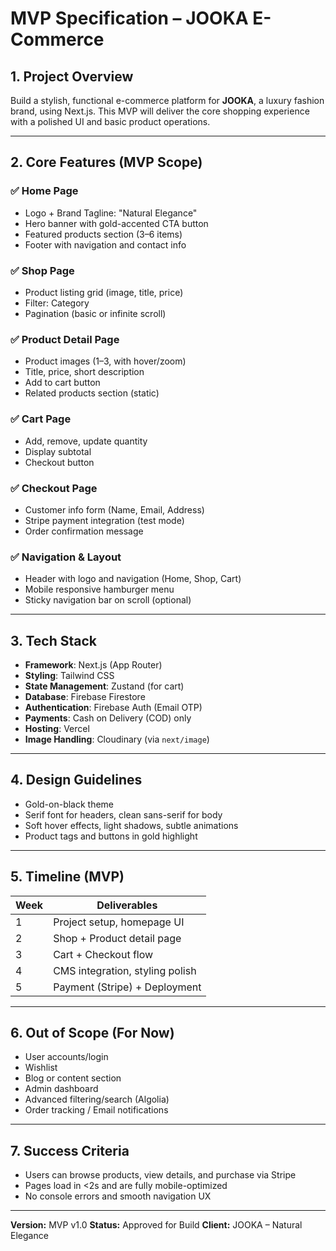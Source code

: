 # MVP Specification – JOOKA E-Commerce

## 1. **Project Overview**
Build a stylish, functional e-commerce platform for **JOOKA**, a luxury fashion brand, using Next.js. This MVP will deliver the core shopping experience with a polished UI and basic product operations.

---

## 2. **Core Features (MVP Scope)**

### ✅ Home Page
- Logo + Brand Tagline: "Natural Elegance"
- Hero banner with gold-accented CTA button
- Featured products section (3–6 items)
- Footer with navigation and contact info

### ✅ Shop Page
- Product listing grid (image, title, price)
- Filter: Category
- Pagination (basic or infinite scroll)

### ✅ Product Detail Page
- Product images (1–3, with hover/zoom)
- Title, price, short description
- Add to cart button
- Related products section (static)

### ✅ Cart Page
- Add, remove, update quantity
- Display subtotal
- Checkout button

### ✅ Checkout Page
- Customer info form (Name, Email, Address)
- Stripe payment integration (test mode)
- Order confirmation message

### ✅ Navigation & Layout
- Header with logo and navigation (Home, Shop, Cart)
- Mobile responsive hamburger menu
- Sticky navigation bar on scroll (optional)

---

## 3. **Tech Stack**
- **Framework**: Next.js (App Router)
- **Styling**: Tailwind CSS
- **State Management**: Zustand (for cart)
- **Database**: Firebase Firestore
- **Authentication**: Firebase Auth (Email OTP)
- **Payments**: Cash on Delivery (COD) only
- **Hosting**: Vercel
- **Image Handling**: Cloudinary (via `next/image`)

---

## 4. **Design Guidelines**
- Gold-on-black theme
- Serif font for headers, clean sans-serif for body
- Soft hover effects, light shadows, subtle animations
- Product tags and buttons in gold highlight

---

## 5. **Timeline (MVP)**
| Week | Deliverables                       |
|------|------------------------------------|
| 1    | Project setup, homepage UI         |
| 2    | Shop + Product detail page         |
| 3    | Cart + Checkout flow               |
| 4    | CMS integration, styling polish    |
| 5    | Payment (Stripe) + Deployment      |

---

## 6. **Out of Scope (For Now)**
- User accounts/login
- Wishlist
- Blog or content section
- Admin dashboard
- Advanced filtering/search (Algolia)
- Order tracking / Email notifications

---

## 7. **Success Criteria**
- Users can browse products, view details, and purchase via Stripe
- Pages load in <2s and are fully mobile-optimized
- No console errors and smooth navigation UX

---

**Version:** MVP v1.0
**Status:** Approved for Build
**Client:** JOOKA – Natural Elegance

